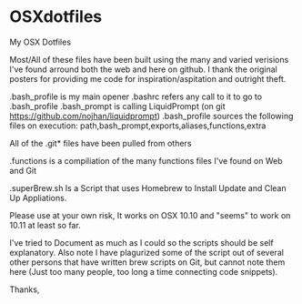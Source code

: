 OSXdotfiles
===========

My OSX Dotfiles

Most/All of these files have been built using the many and varied verisions I've found arround both the web and here on github. I thank the original posters for providing me code for inspiration/aspitation and outright theft.

.bash_profile is my main opener
.bashrc refers any call to it to go to .bash_profile
.bash_prompt is calling LiquidPrompt (on git https://github.com/nojhan/liquidprompt)
.bash_profile sources the following files on execution:
      path,bash_prompt,exports,aliases,functions,extra

All of the .git* files have been pulled from others

.functions is a compiliation of the many functions files I've found on Web and Git

.superBrew.sh Is a Script that uses Homebrew to Install Update and Clean Up Appliations.

Please use at your own risk, It works on OSX 10.10 and "seems" to work on 10.11 at least so far.

I've tried to Document as much as I could so the scripts should be self explanatory. Also note
I have plagurized some of the script out of several other persons that have written brew scripts on Git,
but cannot note them here (Just too many people, too long a time connecting code snippets).

Thanks,
